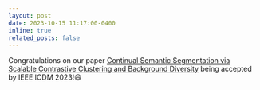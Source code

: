 ```yaml
---
layout: post
date: 2023-10-15 11:17:00-0400
inline: true
related_posts: false
---
```


Congratulations on our paper [Continual Semantic Segmentation via Scalable Contrastive Clustering and Background Diversity](https://ieeexplore.ieee.org/document/10415751) being accepted by IEEE ICDM 2023!😄
